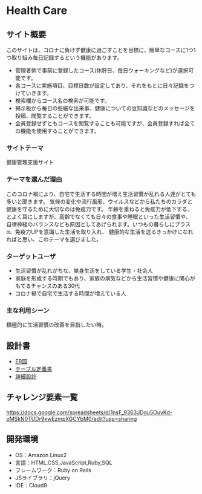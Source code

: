 # Health Care

## サイト概要
このサイトは、コロナに負けず健康に過ごすことを目標に、簡単なコースに1つ1つ取り組み毎日記録するという機能があります。
- 管理者側で事前に登録したコース(休肝日、毎日ウォーキングなど)が選択可能です。
- 各コースに実施項目、目標日数が設定してあり、それをもとに日々記録をつけていきます。
- 検索欄からコース名の検索が可能です。
- 掲示板から毎日の些細な出来事、健康についての豆知識などのメッセージを投稿、閲覧することができます。
- 会員登録せずともコースを閲覧することも可能ですが、会員登録すれば全ての機能を使用することができます。

### サイトテーマ
健康管理支援サイト

### テーマを選んだ理由
このコロナ禍により、自宅で生活する時間が増え生活習慣が乱れる人達がとても多いと聞きます。
気候の変化や流行風邪、ウイルスなどから私たちのカラダと健康を守るために大切なのは免疫力です。
年齢を重ねると免疫力が低下する、とよく耳にしますが、高齢でなくても日々の食事や睡眠といった生活習慣や、
自律神経のバランスなども原因としてあげられます。いつもの暮らしにプラスα、免疫力UPを意識した生活を取り入れ、
健康的な生活を送るきっかけになれればと思い、このテーマを選びました。

### ターゲットユーザ
- 生活習慣が乱れがちな、単身生活をしている学生・社会人
- 家庭を形成する時期でもあり、家族の病気などから生活習慣や健康に関心がもてるチャンスのある30代
- コロナ禍で自宅で生活する時間が増えている人

### 主な利用シーン
積極的に生活習慣の改善を目指したい時。

## 設計書
- [ER図](https://drive.google.com/file/d/1PCIYB6NpYjyqNfEGEdgHdSoFVCdchUH7/view?usp=sharing)
- [テーブル定義書](https://docs.google.com/spreadsheets/d/15H_XkBTF-vyjiU3UI-M9G1MYdNzfo3DB/edit?usp=sharing&ouid=107445791759866897904&rtpof=true&sd=true)
- [詳細設計](https://docs.google.com/spreadsheets/d/1BwnBSym2892xmp8qFrdr5-a40sJLn4XQ/edit?usp=sharing&ouid=107445791759866897904&rtpof=true&sd=true)


## チャレンジ要素一覧
https://docs.google.com/spreadsheets/d/1nsF_9363JDgu5OuvKd-oMSkN0TUDr9xwEzmpXGCYbM0/edit?usp=sharing

## 開発環境
- OS：Amazon Linux2
- 言語：HTML,CSS,JavaScript,Ruby,SQL
- フレームワーク：Ruby on Rails
- JSライブラリ：jQuery
- IDE：Cloud9
